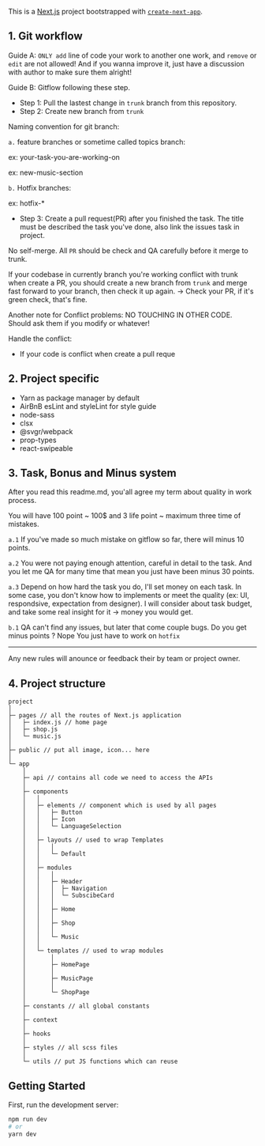 This is a [Next.js](https://nextjs.org/) project bootstrapped with [`create-next-app`](https://github.com/vercel/next.js/tree/canary/packages/create-next-app).

## 1. Git workflow
Guide A: `ONLY add` line of code your work to another one work, and `remove` or `edit` are not allowed! And if you wanna improve it, just have a discussion with author to make sure them alright!

Guide B: Gitflow following these step.
- Step 1:  Pull the lastest change in `trunk` branch from this repository.
- Step 2: Create new branch from `trunk` 

Naming convention for git branch:

`a.` feature branches or sometime called topics branch: 

ex: your-task-you-are-working-on

ex: new-music-section

`b.` Hotfix branches: 

ex: hotfix-*

- Step 3: Create a pull request(PR) after you finished the task. The title must be described the task you've done, also link the issues task in project. 

No self-merge. All `PR` should be check and QA carefully before it merge to trunk.

If your codebase in currently branch you're working conflict with trunk when create a PR, you should create a new branch from `trunk` and merge fast forward to your branch, then check it up again. -> Check your PR, if it's green check, that's fine. 

Another note for Conflict problems: NO TOUCHING IN OTHER CODE. Should ask them if you modify or whatever!

Handle the conflict:
- If your code is conflict when create a pull reque
## 2. Project specific
- Yarn as package manager by default
- AirBnB esLint and styleLint for style guide
- node-sass
- clsx 
- @svgr/webpack
- prop-types 
- react-swipeable

## 3. Task, Bonus and Minus system
After you read this readme.md, you'all agree my term about quality in work process.

You will have 100 point ~ 100$ and 3 life point ~ maximum three time of mistakes.

`a.1` If you've made so much mistake on gitflow so far, there will minus 10 points.

`a.2` You were not paying enough attention, careful in detail to the task. And you let me QA for many time that mean you just have been minus 30 points.

`a.3` Depend on how hard the task you do, I'll set money on each task. In some case, you don't know how to implements or meet the quality (ex: UI, respondsive, expectation from designer). I will consider about task budget, and take some real insight for it -> money you would get.

`b.1` QA can't find any issues, but later that come couple bugs. Do you get minus points ? Nope You just have to work on `hotfix`

--------

Any new rules will anounce or feedback their by team or project owner.

## 4. Project structure

```
project
│
├─ pages // all the routes of Next.js application
│   ├─ index.js // home page
│   ├─ shop.js
│   └─ music.js
│
├─ public // put all image, icon... here
│
└─ app
    │
    ├─ api // contains all code we need to access the APIs
    │
    ├─ components
    │   │
    │   ├─ elements // component which is used by all pages
    │   │   ├─ Button
    │   │   ├─ Icon
    │   │   └─ LanguageSelection
    │   │
    │   ├─ layouts // used to wrap Templates
    │   │   │
    │   │   └─ Default
    │   │
    │   ├─ modules
    │   │   │
    │   │   ├─ Header
    │   │   │  ├─ Navigation
    │   │   │  └─ SubscibeCard
    │   │   │
    │   │   ├─ Home
    │   │   │
    │   │   ├─ Shop
    │   │   │
    │   │   └─ Music
    │   │
    │   └─ templates // used to wrap modules
    │       │
    │       ├─ HomePage
    │       │
    │       ├─ MusicPage
    │       │
    │       └─ ShopPage
    │
    ├─ constants // all global constants
    │
    ├─ context
    │
    ├─ hooks
    │
    ├─ styles // all scss files
    │
    └─ utils // put JS functions which can reuse
``` 

## Getting Started

First, run the development server:

```bash
npm run dev
# or
yarn dev
```



